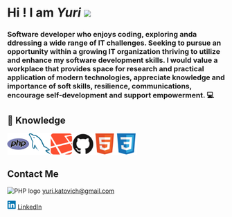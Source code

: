 # Hi ! I am *Yuri* <img src="https://raw.githubusercontent.com/MartinHeinz/MartinHeinz/master/wave.gif" width="30px">
### Software developer who enjoys coding, exploring anda ddressing a wide range of IT challenges. Seeking to pursue an opportunity within a growing IT organization thriving to utilize and enhance my software development skills. I would  value a workplace that provides space for research and practical application of modern technologies, appreciate knowledge and importance of soft skills, resilience, communications, encourage self-development and support empowerment. 💻

## **🧰 Knowledge**

  <img src="https://github.com/devicons/devicon/blob/master/icons/php/php-original.svg" alt="PHP logo" width="50" height="50" /><img src="https://github.com/devicons/devicon/blob/master/icons/mysql/mysql-original.svg" alt="PHP logo" width="50" height="50" /><img src="https://github.com/devicons/devicon/blob/master/icons/laravel/laravel-plain.svg" alt="PHP logo" width="50" height="50" /><img src="https://github.com/devicons/devicon/blob/master/icons/github/github-original.svg" alt="PHP logo" width="50" height="50" /><img src="https://github.com/devicons/devicon/blob/master/icons/html5/html5-original.svg" alt="PHP logo" width="50" height="50" /><img src="https://github.com/devicons/devicon/blob/master/icons/css3/css3-original.svg" alt="PHP logo" width="50" height="50" />

  

## **Contact Me**

<img src="https://upload.wikimedia.org/wikipedia/commons/7/7e/Gmail_icon_%282020%29.svg" alt="PHP logo" width="20" height="20" /> yuri.katovich@gmail.com

<img src="https://github.com/devicons/devicon/blob/master/icons/linkedin/linkedin-original.svg" alt="PHP logo" width="20" height="20" /> [LinkedIn](https://www.linkedin.com/in/yuri-katovich/)

<!--
**ykatovich/ykatovich** is a ✨ _special_ ✨ repository because its `README.md` (this file) appears on your GitHub profile.

Here are some ideas to get you started:

- 🔭 I’m currently working on ...
- 🌱 I’m currently learning ...
- 👯 I’m looking to collaborate on ...
- 🤔 I’m looking for help with ...
- 💬 Ask me about ...
- 📫 How to reach me: ...
- 😄 Pronouns: ...
- ⚡ Fun fact: ...
-->

